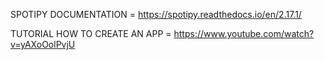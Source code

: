 SPOTIPY DOCUMENTATION = https://spotipy.readthedocs.io/en/2.17.1/

TUTORIAL HOW TO CREATE AN APP = https://www.youtube.com/watch?v=yAXoOolPvjU
